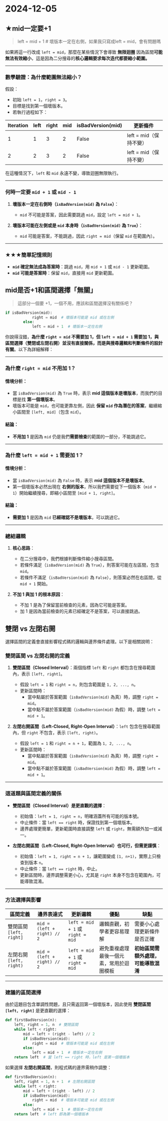 # 2024-12-05

## ★mid一定要+1
>left = mid + 1  # 壞版本一定在右側，如果我只寫成left = mid，會有問題嗎

如果將這一行改成 `left = mid`，那麼在某些情況下會導致 **無限迴圈**
因為區間**可能無法有效縮小**，這是因為二分搜尋的**核心邏輯要求每次迭代都要縮小範圍。**

---

### **數學驗證：為什麼範圍無法縮小？**

假設：
- 初始 `left = 1`，`right = 3`。
- 目標是找到第一個壞版本。
- 若執行過程如下：

| Iteration | left | right | mid | isBadVersion(mid) | 更新條件                  |
|-----------|------|-------|-----|--------------------|---------------------------|
| 1         | 1    | 3     | 2   | False              | left = mid（保持不變）   |
| 2         | 2    | 3     | 2   | False              | left = mid（保持不變）   |

在這種情況下，`left` 和 `mid` 永遠不變，導致迴圈無限執行。

---

### **何時一定要 `mid + 1` 或 `mid - 1`**

1. **壞版本一定在右側時（`isBadVersion(mid)` 為 `False`）**：
   - `mid` 不可能是答案，因此需要跳過 `mid`，設定 `left = mid + 1`。

2. **壞版本可能在左側或是 `mid` 本身時（`isBadVersion(mid)` 為 `True`）**：
   - `mid` 可能是答案，不能跳過，因此 `right = mid`（保留 `mid` 在範圍內）。

---

### ★★★簡單記憶規則

- **`mid` 確定無法成為答案時**：跳過 `mid`，用 `mid + 1` 或 `mid - 1` 更新範圍。
- **`mid` 可能是答案時**：保留 `mid`，直接用 `mid` 更新範圍。




## mid是否+1和區間選擇「無關」

> 這部分一個要 +1，一個不用，應該和區間選擇沒有關係吧？
```python
if isBadVersion(mid):
            right = mid  # 壞版本可能是 mid 或在左側
        else:
            left = mid + 1  # 壞版本一定在右側
```
你說得沒錯，**為什麼 `right = mid` 不需要加 1，但 `left = mid + 1` 需要加 1，與區間選擇（雙閉或左閉右開）並沒有直接關係，而是與搜尋邏輯和判斷條件的設計有關**。以下為詳細解釋：

---

### 為什麼 `right = mid` 不用加 1？

#### 情境分析：
- 當 `isBadVersion(mid)` 為 `True` 時，表示 **mid 這個版本是壞版本**，而我們的目標是找 **第一個壞版本**。
- 壞版本可能是 `mid`，也可能更靠左側，因此 **保留 `mid` 作為潛在的答案**，繼續縮小區間至 `[left, mid]`（包含 `mid`）。

#### 結論：
- **不用加 1** 是因為 `mid` 仍是我們**需要檢查**的範圍的一部分，不能跳過它。

---

### 為什麼 `left = mid + 1` 需要加 1？

#### 情境分析：
- 當 `isBadVersion(mid)` 為 `False` 時，表示 **mid 這個版本不是壞版本**。
- 第一個壞版本必然出現在 **右側的版本**，所以我們需要從下一個版本（`mid + 1`）開始繼續搜尋，即縮小區間至 `[mid + 1, right]`。

#### 結論：
- **需要加 1** 是因為 `mid` **已經確認不是壞版本**，可以跳過它。

---

### 總結邏輯

1. **核心思路**：
   - 在二分搜尋中，我們根據判斷條件縮小搜尋區間。
   - 若條件滿足（`isBadVersion(mid)` 為 `True`），則答案可能在左區間，包含 `mid`。
   - 若條件不滿足（`isBadVersion(mid)` 為 `False`），則答案必然在右區間，從 `mid + 1` 開始。

2. **不加 1 與加 1 的根本原因**：
   - 不加 1 是為了保留當前檢查的元素，因為它可能是答案。
   - 加 1 是因為當前檢查的元素已經確定不是答案，可以直接跳過。




## 雙閉 vs 左閉右開

選擇區間的定義會直接影響程式碼的邏輯與邊界條件處理。以下是相關說明：

### 雙閉區間 vs 左閉右開的定義

1. **雙閉區間（Closed Interval）**：兩個指標 `left` 和 `right` 都包含在搜尋範圍內，表示 `[left, right]`。
   - 假設 `left = 1` 和 `right = n`，則包含範圍是 `1, 2, ..., n`。
   - 更新區間時：
     - 當中點屬於答案範圍（`isBadVersion(mid)` 為真）時，調整 `right = mid`。
     - 當中點不屬於答案範圍（`isBadVersion(mid)` 為假）時，調整 `left = mid + 1`。

2. **左閉右開區間（Left-Closed, Right-Open Interval）**：`left` 包含在搜尋範圍內，但 `right` 不包含，表示 `[left, right)`。
   - 假設 `left = 1` 和 `right = n + 1`，範圍為 `1, 2, ..., n`。
   - 更新區間時：
     - 當中點屬於答案範圍（`isBadVersion(mid)` 為真）時，調整 `right = mid`。
     - 當中點不屬於答案範圍（`isBadVersion(mid)` 為假）時，調整 `left = mid + 1`。

---

### 這道題與區間定義的關係

- **雙閉區間（Closed Interval）是更直觀的選擇**：
  - 初始值：`left = 1, right = n`，明確涵蓋所有可能的版本號。
  - 中止條件：當 `left == right` 時，保證找到第一個壞版本。
  - 邊界處理更簡單，更新範圍時直接調整 `left` 或 `right`，無需額外加一或減一。

- **左閉右開區間（Left-Closed, Right-Open Interval）也可行，但需更謹慎**：
  - 初始值：`left = 1, right = n + 1`，讓範圍變成 `[1, n+1)`，實際上只檢查到版本 `n`。
  - 中止條件：當 `left == right` 時，中止。
  - 更新區間時，邊界調整需更小心，尤其是 `right` 本身不包含在範圍內，可能導致混淆。

---

### 方法選擇與影響

| 區間定義          | 邊界表達式             | 更新邏輯                       | 優點                                       | 缺點                                     |
|-------------------|-----------------------|--------------------------------|------------------------------------------|------------------------------------------|
| 雙閉區間 `[left, right]` | `mid = (left + right) // 2` | `left = mid + 1` 或 `right = mid` | 邏輯直觀，初學者更容易理解                 | 需要小心處理更新條件是否正確             |
| 左閉右開 `[left, right)` | `mid = (left + right) // 2` | `left = mid + 1` 或 `right = mid` | 避免重複處理最後一個元素，常用於迴圈模板 | **初始區間需額外處理，可能導致混淆**         |

---

### 建議的區間選擇

由於這題目包含單調性問題，且只需返回第一個壞版本，因此使用 **雙閉區間 `[left, right]`** 是更直觀的選擇：

```python
def firstBadVersion(n):
    left, right = 1, n  # 雙閉區間
    while left < right:
        mid = left + (right - left) // 2
        if isBadVersion(mid):
            right = mid  # 壞版本可能是 mid 或在左側
        else:
            left = mid + 1  # 壞版本一定在右側
    return left  # 當 left == right 時，left 是第一個壞版本
```

如果選擇 **左閉右開區間**，則程式碼的邊界需稍作調整：

```python
def firstBadVersion(n):
    left, right = 1, n + 1  # 左閉右開區間
    while left < right:
        mid = left + (right - left) // 2
        if isBadVersion(mid):
            right = mid  # 壞版本可能是 mid 或在左側
        else:
            left = mid + 1  # 壞版本一定在右側
    return left  # left 即為第一個壞版本
```
